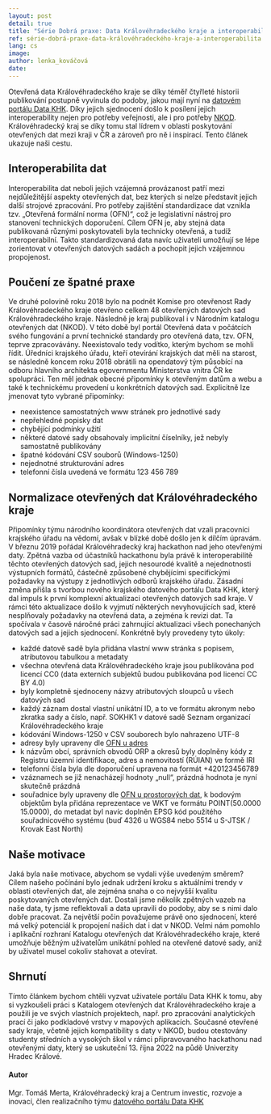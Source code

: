 ```yaml
---
layout: post
detail: true
title: "Série Dobrá praxe: Data Královéhradeckého kraje a interoperabilita"
ref: série-dobrá-praxe-data-královéhradeckého-kraje-a-interoperabilita
lang: cs
image:
author: lenka_kováčová
date:
---
```

Otevřená data Královéhradeckého kraje se díky téměř čtyřleté historii publikování postupně vyvinula do podoby, jakou mají nyní na [datovém portálu Data KHK][Data KHK].
Díky jejich sjednocení došlo k posílení jejich interoperability nejen pro potřeby veřejnosti, ale i pro potřeby [NKOD][NKOD].
Královéhradecký kraj se díky tomu stal lídrem v oblasti poskytování otevřených dat mezi kraji v ČR a zároveň pro ně i inspirací. 
Tento článek ukazuje naši cestu.

<!--more-->

## Interoperabilita dat
Interoperabilita dat neboli jejich vzájemná provázanost patří mezi nejdůležitější aspekty otevřených dat, bez kterých si nelze představit jejich další strojové zpracování.
Pro potřeby zajištění standardizace dat vznikla tzv. „Otevřená formální norma (OFN)“, což je legislativní nástroj pro stanovení technických doporučení.
Cílem OFN je, aby stejná data publikovaná různými poskytovateli byla technicky otevřená, a tudíž interoperabilní. 
Takto standardizovaná data navíc uživateli umožňují se lépe zorientovat v otevřených datových sadách a pochopit jejich vzájemnou propojenost.

## Poučení ze špatné praxe
Ve druhé polovině roku 2018 bylo na podnět Komise pro otevřenost Rady Královéhradeckého kraje otevřeno celkem 48 otevřených datových sad Královéhradeckého kraje.
Následně je kraj publikoval i v Národním katalogu otevřených dat (NKOD).
V této době byl portál Otevřená data v počátcích svého fungování a první technické standardy pro otevřená data, tzv. OFN, teprve zpracovávány.
Neexistovalo tedy vodítko, kterým bychom se mohli řídit. 
Úředníci krajského úřadu, kteří otevírání krajských dat měli na starost, se následně koncem roku 2018 obrátili na opendatový tým působící na odboru hlavního architekta egovernmentu Ministerstva vnitra ČR ke spolupráci.
Ten měl jednak obecné připomínky k otevřeným datům a webu a také k technickému provedení u konkrétních datových sad. Explicitně lze jmenovat tyto vybrané připomínky:

- neexistence samostatných www stránek pro jednotlivé sady
- nepřehledné popisky dat
- chybějící podmínky užití
- některé datové sady obsahovaly implicitní číselníky, jež nebyly samostatně publikovány
- špatné kódování CSV souborů (Windows-1250)
- nejednotné strukturování adres
- telefonní čísla uvedená ve formátu 123 456 789

## Normalizace otevřených dat Královéhradeckého kraje
Připomínky týmu národního koordinátora otevřených dat vzali pracovníci krajského úřadu na vědomí, avšak v blízké době došlo jen k dílčím úpravám.
V březnu 2019 pořádal Královéhradecký kraj hackathon nad jeho otevřenými daty. 
Zpětná vazba od účastníků hackathonu byla právě k interoperabilitě těchto otevřených datových sad, jejich nesourodé kvalitě a nejednotnosti výstupních formátů, částečně způsobené chybějícími specifickými požadavky na výstupy z jednotlivých odborů krajského úřadu.
Zásadní změna přišla s tvorbou nového krajského datového portálu Data KHK, který dal impuls k první komplexní aktualizaci otevřených datových sad kraje.
V rámci této aktualizace došlo k vyjmutí některých nevyhovujících sad, které nesplňovaly požadavky na otevřená data, a zejména k revizi dat.
Ta spočívala v časově náročné práci zahrnující aktualizaci všech ponechaných datových sad a jejich sjednocení. 
Konkrétně byly provedeny tyto úkoly:

- každé datově sadě byla přidána vlastní www stránka s popisem, atributovou tabulkou a metadaty
- všechna otevřená data Královéhradeckého kraje jsou publikována pod licencí CC0 (data externích subjektů budou publikována pod licencí CC BY 4.0)
- byly kompletně sjednoceny názvy atributových sloupců u všech datových sad
- každý záznam dostal vlastní unikátní ID, a to ve formátu akronym nebo zkratka sady a číslo, např. SOKHK1 v datové sadě Seznam organizací Královéhradeckého kraje
- kódování Windows-1250 v CSV souborech bylo nahrazeno UTF-8
- adresy byly upraveny dle [OFN u adres][OFN Adresy]
- k názvům obcí, správních obvodů ORP a okresů byly doplněny kódy z Registru územní identifikace, adres a nemovitostí (RÚIAN) ve formě IRI
- telefonní čísla byla dle doporučení upravena na formát +420123456789
- vzáznamech se již nenacházejí hodnoty „null“, prázdná hodnota je nyní skutečně prázdná
- souřadnice byly upraveny dle [OFN u prostorových dat][OFN Prostorová data], k bodovým objektům byla přidána reprezentace ve WKT ve formátu POINT(50.0000 15.0000), do metadat byl navíc doplněn EPSG kód použitého souřadnicového systému (buď 4326 u WGS84 nebo 5514 u S-JTSK / Krovak East North)

## Naše motivace
Jaká byla naše motivace, abychom se vydali výše uvedeným směrem?
Cílem našeho počínání bylo jednak udržení kroku s aktuálními trendy v oblasti otevřených dat, ale zejména snaha o co nejvyšší kvalitu poskytovaných otevřených dat. 
Dostali jsme několik zpětných vazeb na naše data, ty jsme reflektovali a data upravili do podoby, aby se s nimi dalo dobře pracovat.
Za největší počin považujeme právě ono sjednocení, které má velký potenciál k propojení našich dat i dat v NKOD.
Velmi nám pomohlo i aplikační rozhraní Katalogu otevřených dat Královéhradeckého kraje, které umožňuje běžným uživatelům unikátní pohled na otevřené datové sady, aniž by uživatel musel cokoliv stahovat a otevírat. 

## Shrnutí
Tímto článkem bychom chtěli vyzvat uživatele portálu Data KHK k tomu, aby si vyzkoušeli práci s Katalogem otevřených dat Královéhradeckého kraje a použili je ve svých vlastních projektech, např. pro zpracování analytických prací či jako podkladové vrstvy v mapových aplikacích. 
Současné otevřené sady kraje, včetně jejich kompatibility s daty v NKOD, budou otestovány studenty středních a vysokých škol v rámci připravovaného hackathonu nad otevřenými daty, který se uskuteční 13. října 2022 na půdě Univerzity Hradec Králové.

#### Autor
Mgr. Tomáš Merta, Královéhradecký kraj a Centrum investic, rozvoje a inovací, člen realizačního týmu [datového portálu Data KHK][Data KHK]

[Data KHK]: https://www.datakhk.cz/ "Data KHK"
[NKOD]: https://data.gov.cz/datov%C3%A9-sady "NKOD"
[OFN Adresy]: https://ofn.gov.cz/adresy/2020-07-01/ "OFN Adresy"
[OFN Prostorová data]: https://ofn.gov.cz/prostorov%C3%A1-data/2019-08-22/ "OFN Prostorová data"
